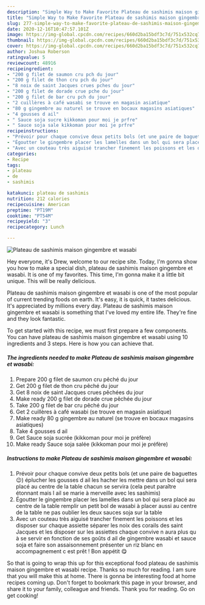 ```yaml
---
description: "Simple Way to Make Favorite Plateau de sashimis maison gingembre et wasabi"
title: "Simple Way to Make Favorite Plateau de sashimis maison gingembre et wasabi"
slug: 277-simple-way-to-make-favorite-plateau-de-sashimis-maison-gingembre-et-wasabi
date: 2020-12-16T10:47:57.101Z
image: https://img-global.cpcdn.com/recipes/660d2ba15bdf3c7d/751x532cq70/plateau-de-sashimis-maison-gingembre-et-wasabi-photo-principale-de-la-recette.jpg
thumbnail: https://img-global.cpcdn.com/recipes/660d2ba15bdf3c7d/751x532cq70/plateau-de-sashimis-maison-gingembre-et-wasabi-photo-principale-de-la-recette.jpg
cover: https://img-global.cpcdn.com/recipes/660d2ba15bdf3c7d/751x532cq70/plateau-de-sashimis-maison-gingembre-et-wasabi-photo-principale-de-la-recette.jpg
author: Joshua Roberson
ratingvalue: 5
reviewcount: 48916
recipeingredient:
- "200 g filet de saumon cru pch du jour"
- "200 g filet de thon cru pch du jour"
- "8 noix de saint Jacques crues pches du jour"
- "200 g filet de dorade crue pche du jour"
- "200 g filet de bar cru pch du jour"
- "2 cuillères à café wasabi se trouve en magasin asiatique"
- "80 g gingembre au naturel se trouve en bocaux magasins asiatiques"
- "4 gousses d ail"
- " Sauce soja sucre kikkoman pour moi je prfre"
- " Sauce soja sale kikkoman pour moi je prfre"
recipeinstructions:
- "Prévoir pour chaque convive deux petits bols (et une paire de baguettes 😉) éplucher les gousses d ail les hacher les mettre dans un bol qui sera placé au centre de la table chacun se servira (cela peut paraître étonnant mais l ail se marie à merveille avec les sashimis)"
- "Égoutter le gingembre placer les lamelles dans un bol qui sera placé au centre de la table remplir un petit bol de wasabi à placer aussi au centre de la table ne pas oublier les deux sauces soja sur la table"
- "Avec un couteau très aiguisé trancher finement les poissons et les disposer sur chaque assiette séparer les noix des corails des saint Jacques et les disposer sur les assiettes chaque convive n aura plus qu à se servir en fonction de ses goûts d ail de gingembre wasabi et sauce soja et faire son assaisonnement présenter un riz blanc en accompagnement c est prêt ! Bon appétit 😋"
categories:
- Recipe
tags:
- plateau
- de
- sashimis

katakunci: plateau de sashimis 
nutrition: 212 calories
recipecuisine: American
preptime: "PT19M"
cooktime: "PT54M"
recipeyield: "3"
recipecategory: Lunch

---
```



![Plateau de sashimis maison gingembre et wasabi](https://img-global.cpcdn.com/recipes/660d2ba15bdf3c7d/751x532cq70/plateau-de-sashimis-maison-gingembre-et-wasabi-photo-principale-de-la-recette.jpg)

Hey everyone, it's Drew, welcome to our recipe site. Today, I'm gonna show you how to make a special dish, plateau de sashimis maison gingembre et wasabi. It is one of my favorites. This time, I'm gonna make it a little bit unique. This will be really delicious.

Plateau de sashimis maison gingembre et wasabi is one of the most popular of current trending foods on earth. It's easy, it is quick, it tastes delicious. It's appreciated by millions every day. Plateau de sashimis maison gingembre et wasabi is something that I've loved my entire life. They're fine and they look fantastic.




To get started with this recipe, we must first prepare a few components. You can have plateau de sashimis maison gingembre et wasabi using 10 ingredients and 3 steps. Here is how you can achieve that.

<!--inarticleads1-->

##### The ingredients needed to make Plateau de sashimis maison gingembre et wasabi:

1. Prepare 200 g filet de saumon cru pêché du jour
1. Get 200 g filet de thon cru pêché du jour
1. Get 8 noix de saint Jacques crues pêchées du jour
1. Make ready 200 g filet de dorade crue pêchée du jour
1. Take 200 g filet de bar cru pêché du jour
1. Get 2 cuillères à café wasabi (se trouve en magasin asiatique)
1. Make ready 80 g gingembre au naturel (se trouve en bocaux magasins asiatiques)
1. Take 4 gousses d ail
1. Get  Sauce soja sucrée (kikkoman pour moi je préfère)
1. Make ready  Sauce soja salée (kikkoman pour moi je préfère)




<!--inarticleads2-->

##### Instructions to make Plateau de sashimis maison gingembre et wasabi:

1. Prévoir pour chaque convive deux petits bols (et une paire de baguettes 😉) éplucher les gousses d ail les hacher les mettre dans un bol qui sera placé au centre de la table chacun se servira (cela peut paraître étonnant mais l ail se marie à merveille avec les sashimis)
1. Égoutter le gingembre placer les lamelles dans un bol qui sera placé au centre de la table remplir un petit bol de wasabi à placer aussi au centre de la table ne pas oublier les deux sauces soja sur la table
1. Avec un couteau très aiguisé trancher finement les poissons et les disposer sur chaque assiette séparer les noix des corails des saint Jacques et les disposer sur les assiettes chaque convive n aura plus qu à se servir en fonction de ses goûts d ail de gingembre wasabi et sauce soja et faire son assaisonnement présenter un riz blanc en accompagnement c est prêt ! Bon appétit 😋




So that is going to wrap this up for this exceptional food plateau de sashimis maison gingembre et wasabi recipe. Thanks so much for reading. I am sure that you will make this at home. There is gonna be interesting food at home recipes coming up. Don't forget to bookmark this page in your browser, and share it to your family, colleague and friends. Thank you for reading. Go on get cooking!

